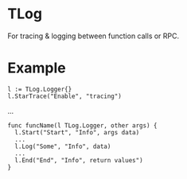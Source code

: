 TLog
====

For tracing &amp; logging between function calls or RPC.

Example
========

    l := TLog.Logger{}
    l.StarTrace("Enable", "tracing")

...

    func funcName(l TLog.Logger, other args) {
      l.Start("Start", "Info", args data)
      ...
      l.Log("Some", "Info", data)
      ...
      l.End("End", "Info", return values")
    }
